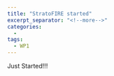 ```yaml
---
title: "StratoFIRE started"
excerpt_separator: "<!--more-->"
categories:
  - 
tags:
  - WP1
---
```


Just Started!!!